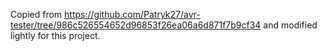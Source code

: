 Copied from https://github.com/Patryk27/avr-tester/tree/986c526554652d96853f26ea06a6d871f7b9cf34
and modified lightly for this project.
